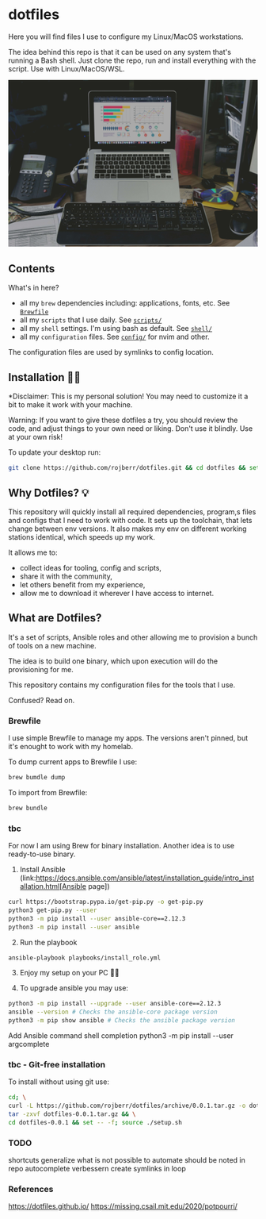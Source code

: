 # dotfiles

Here you will find files I use to configure my Linux/MacOS workstations.

The idea behind this repo is that it can be used on any system that's running a Bash shell. Just clone the repo, run and
install everything with the script. Use with Linux/MacOS/WSL.

![Perfect setup ;)](images/perfect-setup.jpg)

## Contents

What's in here?

- all my `brew` dependencies including: applications, fonts, etc.
  See [`Brewfile`](https://github.com/rojberr/dotfiles/blob/master/Brewfile)
- all my `scripts` that I use daily. See [`scripts/`](https://github.com/rojberr/dotfiles/blob/master/scripts/)
- all my `shell` settings. I'm using bash as default.
  See [`shell/`](https://github.com/rojberr/dotfiles/tree/master/shell)
- all my `configuration` files. See [`config/`](https://github.com/rojberr/dotfiles/tree/master/config) for nvim and
  other.

The configuration files are used by symlinks to config location.

## Installation 👨‍💻

*Disclaimer: This is my personal solution! You may need to customize it a bit to make it work with your machine.

Warning: If you want to give these dotfiles a try, you should review the code, and adjust things to your own
need or liking. Don't use it blindly. Use at your own risk!

To update your desktop run:

```bash
git clone https://github.com/rojberr/dotfiles.git && cd dotfiles && set -- -f; source ./setup.sh
```

## Why Dotfiles? 💡

This repository will quickly install all required dependencies, program,s files and configs that I need to work with
code. It sets up the toolchain, that lets change between env versions. It also makes my
env on different working stations identical, which speeds up my work.

It allows me to:

- collect ideas for tooling, config and scripts,
- share it with the community,
- let others benefit from my experience,
- allow me to download it wherever I have access to internet.

## What are Dotfiles?

It's a set of scripts, Ansible roles and other allowing me to provision a bunch of tools on a new machine.

The idea is to build one binary, which upon execution will do the provisioning for me.

This repository contains my configuration files for the tools that I use.

Confused? Read on.

### Brewfile

I use simple Brewfile to manage my apps. The versions aren't pinned, but it's enought to work with my homelab.

To dump current apps to Brewfile I use:

```bash
brew bumdle dump
```

To import from Brewfile:

```bash
brew bundle
```

### tbc

For now I am using Brew for binary installation. Another idea
is to use ready-to-use binary.

1. Install Ansible (link:https://docs.ansible.com/ansible/latest/installation_guide/intro_installation.html[Ansible
   page])

```bash
curl https://bootstrap.pypa.io/get-pip.py -o get-pip.py
python3 get-pip.py --user
python3 -m pip install --user ansible-core==2.12.3
python3 -m pip install --user ansible
```

2. Run the playbook

```bash
ansible-playbook playbooks/install_role.yml
```

3. Enjoy my setup on your PC 👨‍💻

4. To upgrade ansible you may use:

```bash
python3 -m pip install --upgrade --user ansible-core==2.12.3
ansible --version # Checks the ansible-core package version
python3 -m pip show ansible # Checks the ansible package version
```

Add Ansible command shell completion
python3 -m pip install --user argcomplete

### tbc - Git-free installation

To install without using git use:

```bash
cd; \
curl -L https://github.com/rojberr/dotfiles/archive/0.0.1.tar.gz -o dotfiles-0.0.1.tar.gz && \
tar -zxvf dotfiles-0.0.1.tar.gz && \
cd dotfiles-0.0.1 && set -- -f; source ./setup.sh
```

### TODO

shortcuts generalize
what is not possible to automate should be noted in repo
autocomplete verbessern
create symlinks in loop

### References

https://dotfiles.github.io/
https://missing.csail.mit.edu/2020/potpourri/
